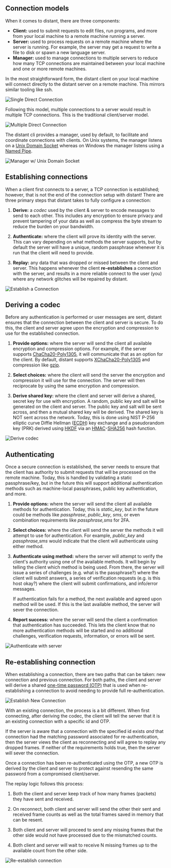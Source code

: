 ## Connection models

When it comes to distant, there are three components:

* **Client:** used to submit requests to edit files, run programs, and more
  from your local machine to a remote machine running a server.
* **Server:** used to process requests on a remote machine where the server is
  running. For example, the server may get a request to write a file to disk or
  spawn a new language server.
* **Manager:** used to manage connections to multiple servers to reduce how
  many TCP connections are maintained between your local machine and one or
  more remote machines.

In the most straightforward form, the distant client on your local machine will
connect directly to the distant server on a remote machine. This mirrors
similar tooling like ssh.

<!-- 
  TODO: Add custom class to image so that the wrapping paragraph will center
        the image via `text-align:center`, the paragraph will be at width:100%,
        and the image tag will have some variable width going no larger than
        the image size, but depending on screen size will be some percentage
        like 50%, but if the screen is too small will be width 100%.

        Maybe width:80%, max-width:800px, min-width:250px
-->
![Single Direct Connection](/images/architecture/single-direct-connection.png)

Following this model, multiple connections to a server would result in multiple
TCP connections. This is the traditional client/server model.

![Multiple Direct Connection](/images/architecture/multiple-direct-connection.png)

The distant cli provides a manager, used by default, to facilitate and
coordinate connections with clients. On Unix systems, the manager listens on a
[Unix Domain Socket](https://en.wikipedia.org/wiki/Unix_domain_socket) whereas
on Windows the manager listens using a [Named
Pipe](https://learn.microsoft.com/en-us/windows/win32/ipc/named-pipes).

![Manager w/ Unix Domain Socket](/images/architecture/manager-uds.png)

## Establishing connections

When a client first connects to a server, a TCP connection is established;
however, that is not the end of the connection setup with distant! There are
three primary steps that distant takes to fully configure a connection:

1. **Derive:** a *codec* used by the client & server to encode messages to send
   to each other. This includes any encryption to ensure privacy and prevent
   tampering of your data as well as compress the byte stream to reduce the
   burden on your bandwidth.

2. **Authenticate:** where the client will prove its identity with the server.
   This can vary depending on what methods the server supports, but by default
   the server will have a unique, random passphrase whenever it is run that the
   client will need to provide.

3. **Replay:** any data that was dropped or missed between the client and
   server. This happens whenever the client **re-establishes** a connection
   with the server, and results in a more reliable connect to the user (you)
   where any network glitches will be repaired by distant.

![Establish a Connection](/images/architecture/establish-a-connection.png)

## Deriving a codec

Before any authentication is performed or user messages are sent, distant
ensures that the connection between the client and server is secure. To do
this, the client and server agree upon the encryption and compression to use
for the established connection.

1. **Provide options:** where the server will send the client all available
   encryption and compression options. For example, if the server supports
   [ChaCha20-Poly1305](https://en.wikipedia.org/wiki/ChaCha20-Poly1305), it
   will communicate that as an option for the client. By default, distant
   supports [XChaCha20-Poly1305](https://en.wikipedia.org/wiki/ChaCha20-Poly1305#XChaCha20-Poly1305_%E2%80%93_extended_nonce_variant)
   and compression like [gzip](https://en.wikipedia.org/wiki/Gzip).

2. **Select choices:** where the client will send the server the encryption and
   compression it will use for the connection. The server will then reciprocate
   by using the same encryption and compression.

3. **Derive shared key:** where the client and server will derive a shared,
   secret key for use with encryption. A random, public key and salt will be
   generated on the client and server. The public key and salt will be sent
   across, and then a mutual shared key will be derived. The shared key is NOT
   sent across the network. Today, this is done using NIST P-256 elliptic curve
   Diffie Hellman
   ([ECDH](https://en.wikipedia.org/wiki/Elliptic-curve_Diffie%E2%80%93Hellman))
   key exchange and a pseudorandom key (PRK) derived using
   [HKDF](https://en.wikipedia.org/wiki/HKDF) via an
   [HMAC](https://en.wikipedia.org/wiki/HMAC)-[SHA256](https://en.wikipedia.org/wiki/SHA-2)
   hash function.

![Derive codec](/images/architecture/derive-codec.png)

## Authenticating

Once a secure connection is established, the server needs to ensure that the
client has authority to submit requests that will be processed on the remote
machine. Today, this is handled by validating a static passphrase/key, but in
the future this will support additional authentication methods such as
machine-local passphrases, public key authentication, and more.

1. **Provide options:** where the server will send the client all available
   methods for authentication. Today, this is *static_key*, but in the future
   could be methods like *passphrase*, *public_key*, *sms*, or even combination
   requirements like *passphrase,sms* for 2FA.

2. **Select choices:** where the client will send the server the methods it
   will attempt to use for authentication. For example, *public_key* and
   *passphrase,sms* would indicate that the client will authenticate using
   either method.

3. **Authenticate using method:** where the server will attempt to verify the
   client's authority using one of the available methods. It will begin by
   telling the client which method is being used. From there, the server will
   issue a series of challenges (e.g. what is the passphrase?) where the client
   will submit answers, a series of verification requests (e.g. is this host
   okay?) where the client will submit confirmations, and info/error messages.

   If authentication fails for a method, the next available and agreed upon
   method will be used. If this is the last available method, the server will
   sever the connection.

4. **Report success:** where the server will send the client a confirmation
   that authentication has succeeded. This lets the client know that no more
   authentication methods will be started and no additional challenges,
   verification requests, information, or errors will be sent.

![Authenticate with server](/images/architecture/authenticate-with-server.png)

## Re-establishing connection

When establishing a connection, there are two paths that can be taken: new
connection and previous connection. For both paths, the client and server will
derive a shared [one-time password
(OTP)](https://en.wikipedia.org/wiki/One-time_password) that is used when
re-establishing a connection to avoid needing to provide full
re-authentication.

![Establish New Connection](/images/architecture/establish-new-connection.png)

With an existing connection, the process is a bit different. When first
connecting, after deriving the codec, the client will tell the server that it
is an existing connection with a specific id and OTP.

If the server is aware that a connection with the specified id exists *and*
that connection had the matching password associated for re-authentication,
then the server views the client as reconnecting and will agree to replay any
dropped frames. If neither of the requirements holds true, then the server will
sever the connection.

Once a connection has been re-authenticated using the OTP, a new OTP is derived
by the client and server to protect against resending the same password from a
compromised client/server.

The replay logic follows this process:

1. Both the client and server keep track of how many frames (packets) they have
   sent and received.

2. On reconnect, both client and server will send the other their sent and
   received frame counts as well as the total frames saved in memory that can
   be resent.

3. Both client and server will proceed to send any missing frames that the
   other side would not have processed due to the mismatched counts.

4. Both client and server will wait to receive N missing frames up to the
   available count from the other side.

![Re-establish connection](/images/architecture/reestablish-connection.png)
